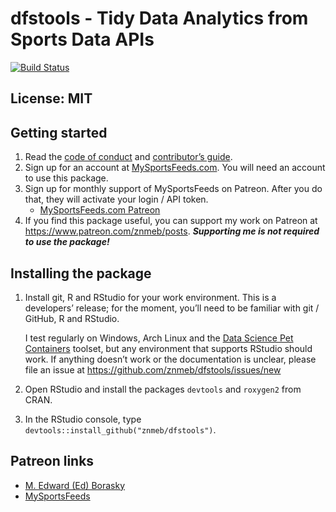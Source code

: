 dfstools - Tidy Data Analytics from Sports Data APIs
================

[![Build
Status](https://travis-ci.org/znmeb/dfstools.svg?branch=master)](https://travis-ci.org/znmeb/dfstools)

## License: MIT

## Getting started

1.  Read the [code of
    conduct](https://github.com/znmeb/dfstools/blob/master/CODE_OF_CONDUCT.md)
    and [contributor’s
    guide](https://github.com/znmeb/dfstools/blob/master/CONTRIBUTING.md).
2.  Sign up for an account at
    [MySportsFeeds.com](https://www.mysportsfeeds.com/). You will need
    an account to use this package.
3.  Sign up for monthly support of MySportsFeeds on Patreon. After you
    do that, they will activate your login / API token.
      - [MySportsFeeds.com
        Patreon](https://www.patreon.com/mysportsfeeds)
4.  If you find this package useful, you can support my work on Patreon
    at <https://www.patreon.com/znmeb/posts>. ***Supporting me is not
    required to use the package\!***

## Installing the package

1.  Install git, R and RStudio for your work environment. This is a
    developers’ release; for the moment, you’ll need to be familiar with
    git / GitHub, R and RStudio.
    
    I test regularly on Windows, Arch Linux and the [Data Science Pet
    Containers](https://github.com/znmeb/data-science-pet-containers)
    toolset, but any environment that supports RStudio should work. If
    anything doesn’t work or the documentation is unclear, please file
    an issue at <https://github.com/znmeb/dfstools/issues/new>

2.  Open RStudio and install the packages `devtools` and `roxygen2` from
    CRAN.

3.  In the RStudio console, type
    `devtools::install_github("znmeb/dfstools")`.

## Patreon links

  - [M. Edward (Ed) Borasky](https://www.patreon.com/znmeb/posts)
  - [MySportsFeeds](https://www.patreon.com/mysportsfeeds/posts)
